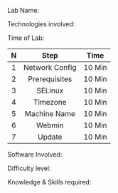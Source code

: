 Lab Name:

Technologies involved:

Time of Lab:

 N | Step | Time |
 :--: | :--: | :--: |
 1 | Network Config | 10 Min |
 2 | Prerequisites | 10 Min |
 3 | SELinux | 10 Min  |
 4 | Timezone | 10 Min |
 5 | Machine Name | 10 Min |
 6 | Webmin | 10 Min |
 7 | Update | 10 Min |


Software Involved:

Difficulty level:

Knowledge & Skills required:

